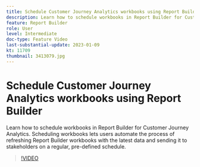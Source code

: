 ```yaml
---
title: Schedule Customer Journey Analytics workbooks using Report Builder
description: Learn how to schedule workbooks in Report Builder for Customer Journey Analytics. Scheduling workbooks lets users automate the process of refreshing Report Builder workbooks with the latest data and sending it to stakeholders on a regular, pre-defined schedule.
feature: Report Builder
role: User
level: Intermediate
doc-type: Feature Video
last-substantial-update: 2023-01-09
kt: 11709
thumbnail: 3413079.jpg
---
```


# Schedule Customer Journey Analytics workbooks using Report Builder

Learn how to schedule workbooks in Report Builder for Customer Journey Analytics. Scheduling workbooks lets users automate the process of refreshing Report Builder workbooks with the latest data and sending it to stakeholders on a regular, pre-defined schedule.

>[!VIDEO](https://video.tv.adobe.com/v/3413079/?quality=12&learn=on)
